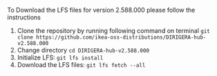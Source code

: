 To Download the LFS files for version 2.588.000 please follow the instructions

1. Clone the repository by running following command on terminal `git clone https://github.com/ikea-oss-distributions/DIRIGERA-hub-v2.588.000`
2. Change directory `cd DIRIGERA-hub-v2.588.000`
3. Initialize LFS: `git lfs install`
4. Download the LFS files: `git lfs fetch --all`
